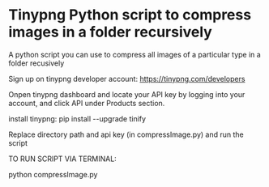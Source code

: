 # Tinypng Python script to compress images in a folder recursively
A python script you can use to compress all images of a particular type in a folder recusively

Sign up on tinypng developer account: https://tinypng.com/developers

Onpen tinypng dashboard and locate your API key by logging into your account, and click API under Products section.

install tinypng: pip install --upgrade tinify

Replace directory path and api key (in compressImage.py) and run the script

TO RUN SCRIPT VIA TERMINAL:

python compressImage.py


